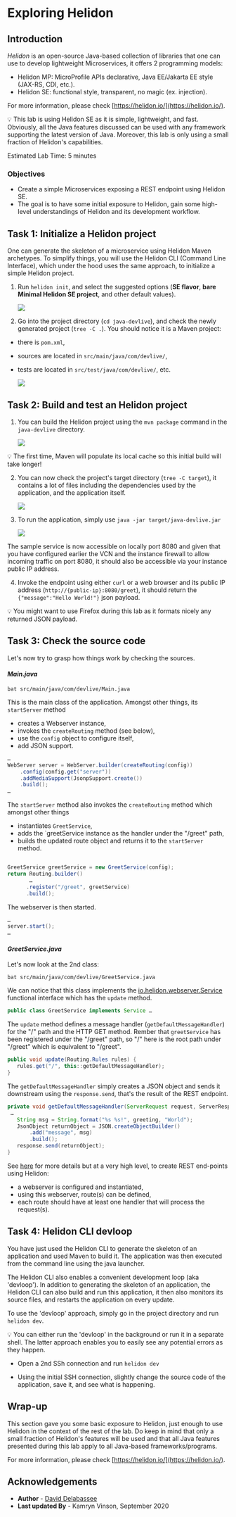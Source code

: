 # Exploring Helidon

## Introduction

*Helidon* is an open-source Java-based collection of libraries that one can use to develop lightweight Microservices, it offers 2 programming models:
- Helidon MP: MicroProfile APIs declarative, Java EE/Jakarta EE style (JAX-RS, CDI, etc.).
- Helidon SE: functional style, transparent, no magic (ex. injection).

For more information, please check [https://helidon.io/](https://helidon.io/).

💡 This lab is using Helidon SE as it is simple, lightweight, and fast. Obviously, all the Java features discussed can be used with any framework supporting the latest version of Java. Moreover, this lab is only using a small fraction of Helidon's capabilities.
 
Estimated Lab Time: 5 minutes

### Objectives
- Create a simple Microservices exposing a REST endpoint using Helidon SE. 
- The goal is to have some initial exposure to Helidon, gain some high-level understandings of Helidon and its development workflow.

## Task 1: Initialize a Helidon project

One can generate the skeleton of a microservice using Helidon Maven archetypes. To simplify things, you will use the Helidon CLI (Command Line Interface), which under the hood uses the same approach, to initialize a simple Helidon project.

1. Run `helidon init`, and select the suggested options (**SE flavor**, **bare Minimal Helidon SE project**, and other default values).

    ![](.././images/lab3-1.png " ")

2. Go into the project directory (`cd java-devlive`), and check the newly generated project (`tree -C .`). You should notice it is a Maven project:
* there is `pom.xml`,
* sources are located in `src/main/java/com/devlive/`,
* tests are located in `src/test/java/com/devlive/`, etc.

    ![](.././images/lab3-2.png " ")

## Task 2: Build and test an Helidon project

1. You can build the Helidon project using the `mvn package` command in the `java-devlive` directory. 

    ![](.././images/lab3-3.png " ")

💡 The first time, Maven will populate its local cache so this initial build will take longer!

2. You can now check the project's target directory (`tree -C target`), it contains a lot of files including the dependencies used by the application, and the application itself.

    ![](.././images/lab3-4.png " ")

3. To run the application, simply use `java -jar target/java-devlive.jar`

    ![](.././images/lab3-5.png " ")

The sample service is now accessible on locally port 8080 and given that you have configured earlier the VCN and the instance firewall to allow incoming traffic on port 8080, it should also be accessible via your instance public IP address. 

4. Invoke the endpoint using either `curl` or a web browser and its public IP address (`http://{public-ip}:8080/greet`), it should return the `{"message":"Hello World!"}` json payload.

💡 You might want to use Firefox during this lab as it formats nicely any returned JSON payload.

## Task 3: Check the source code

Let's now try to grasp how things work by checking the sources.

#### _Main.java_

`bat src/main/java/com/devlive/Main.java`

This is the main class of the application. Amongst other things, its `startServer` method
* creates a Webserver instance,
* invokes the `createRouting` method (see below),
* use the `config` object to configure itself,
* add JSON support.

```java
…
WebServer server = WebServer.builder(createRouting(config))
    .config(config.get("server"))
    .addMediaSupport(JsonpSupport.create())
    .build();
…
```

The `startServer` method also invokes the `createRouting` method which amongst other things
* instantiates `GreetService`,
* adds the `greetService instance as the handler under the "/greet" path,
* builds the updated route object and returns it to the `startServer` method.

```java

GreetService greetService = new GreetService(config);
return Routing.builder()
       …
      .register("/greet", greetService)
      .build();
```


The webserver is then started.
```java
…
server.start();
…
```

#### _GreetService.java_

Let's now look at the 2nd class:

`bat src/main/java/com/devlive/GreetService.java`

We can notice that this class implements the [io.helidon.webserver.Service](https://helidon.io/docs/v2/apidocs/io.helidon.webserver/io/helidon/webserver/Service.html) functional interface which has the `update` method.
```Java
public class GreetService implements Service …
```

The `update` method defines a message handler (`getDefaultMessageHandler`) for the "/" path and the HTTP GET method. Rember that `greetService` has been registered under the "/greet" path, so "/" here is the root path under "/greet" which is equivalent to "/greet".

```java
public void update(Routing.Rules rules) {
   rules.get("/", this::getDefaultMessageHandler);
}
```

The `getDefaultMessageHandler` simply creates a JSON object and  sends it downstream using the `response.send`, that's the result of the REST endpoint.

```java
private void getDefaultMessageHandler(ServerRequest request, ServerResponse response) {
 …
   String msg = String.format("%s %s!", greeting, "World");
   JsonObject returnObject = JSON.createObjectBuilder()
       .add("message", msg)
       .build();
   response.send(returnObject);
}
```

See [here](https://helidon.io/docs/v2/#/se/webserver/01_introduction) for more details but at a very high level, to create REST end-points using Helidon:
* a webserver is configured and instantiated,
* using this webserver, route(s) can be defined,
* each route should have at least one handler that will process the request(s).

## Task 4: Helidon CLI devloop

You have just used the Helidon CLI to generate the skeleton of an application and used Maven to build it. The application was then executed from the command line using the java launcher.

The Helidon CLI also enables a convenient development loop (aka 'devloop'). In addition to generating the skeleton of an application, the Helidon CLI can also build and run this application, it then also monitors its source files, and restarts the application on every update.

To use the 'devloop' approach, simply go in the project directory and run `helidon dev`.


💡 You can either run the 'devloop' in the background or run it in a separate shell. The latter approach enables you to easily see any potential errors as they happen.

* Open a 2nd SSh connection and run `helidon dev`

* Using the initial SSH connection, slightly change the source code of the application, save it, and see what is happening.

## Wrap-up

This section gave you some basic exposure to Helidon, just enough to use Helidon in the context of the rest of the lab. Do keep in mind that only a small fraction of Helidon's features will be used and that all Java features presented during this lab apply to all Java-based frameworks/programs.

For more information, please check [https://helidon.io/](https://helidon.io/).

## Acknowledgements

 - **Author** - [David Delabassee](https://delabassee.com)
 - **Last updated By** - Kamryn Vinson, September 2020


